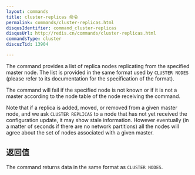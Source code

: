 ```yaml
---
layout: commands
title: cluster-replicas 命令
permalink: commands/cluster-replicas.html
disqusIdentifier: command_cluster-replicas
disqusUrl: http://redis.cn/commands/cluster-replicas.html
commandsType: cluster
discuzTid: 13904

---
```


The command provides a list of replica nodes replicating from the specified
master node. The list is provided in the same format used by `CLUSTER NODES` (please refer to its documentation for the specification of the format).

The command will fail if the specified node is not known or if it is not
a master according to the node table of the node receiving the command.

Note that if a replica is added, moved, or removed from a given master node,
and we ask `CLUSTER REPLICAS` to a node that has not yet received the
configuration update, it may show stale information. However eventually
(in a matter of seconds if there are no network partitions) all the nodes
will agree about the set of nodes associated with a given master.

## 返回值


The command returns data in the same format as `CLUSTER NODES`.
